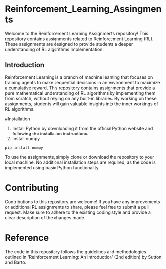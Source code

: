 # Reinforcement_Learning_Assingments
Welcome to the Reinforcement Learning Assignments repository! This repository contains assignments related to Reinforcement Learning (RL). These assignments are designed to provide students a deeper understanding of RL algorithms Implementation.

## Introduction
Reinforcement Learning is a branch of machine learning that focuses on training agents to make sequential decisions in an environment to maximize a cumulative reward. This repository contains assignments that provide a pure mathematical understanding of RL algorithms by implementing them from scratch, without relying on any built-in libraries. By working on these assignments, students will gain valuable insights into the inner workings of RL algorithms.

#Installation
1. Install Python by downloading it from the official Python website and following the installation instructions.
2. Install numpy
```shell
pip install numpy
```
To use the assignments, simply clone or download the repository to your local machine. No additional installation steps are required, as the code is implemented using basic Python functionality.

# Contributing
Contributions to this repository are welcome! If you have any improvements or additional RL assignments to share, please feel free to submit a pull request. Make sure to adhere to the existing coding style and provide a clear description of the changes made. 

# Reference
The code in this repository follows the guidelines and methodologies outlined in 'Reinforcement Learning: An Introduction' (2nd edition) by Sutton and Barto.
